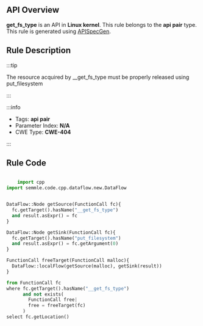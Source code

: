 ---
---


## API Overview
**get_fs_type** is an API in **Linux kernel**. This rule belongs to the **api pair** type. This rule is generated using [APISpecGen](../../tools/APISpecGen).
## Rule Description

:::tip

The resource acquired by __get_fs_type must be properly released using put_filesystem

:::

:::info

- Tags: **api pair**
- Parameter Index: **N/A**
- CWE Type: **CWE-404**

:::

## Rule Code
```python

    import cpp
import semmle.code.cpp.dataflow.new.DataFlow


DataFlow::Node getSource(FunctionCall fc){
  fc.getTarget().hasName("__get_fs_type")
  and result.asExpr() = fc
}

DataFlow::Node getSink(FunctionCall fc){
  fc.getTarget().hasName("put_filesystem")
  and result.asExpr() = fc.getArgument(0)
}

FunctionCall freeTarget(FunctionCall malloc){
  DataFlow::localFlow(getSource(malloc), getSink(result))
}

from FunctionCall fc
where fc.getTarget().hasName("__get_fs_type")
      and not exists(
        FunctionCall free| 
        free = freeTarget(fc)
      )
select fc.getLocation()

    
```